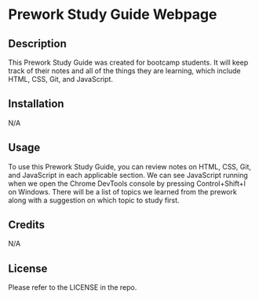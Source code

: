 # Prework Study Guide Webpage

## Description

This Prework Study Guide was created for bootcamp students. It will keep track of their notes and all of the things they are learning, which include HTML, CSS, Git, and JavaScript.

## Installation

N/A

## Usage

To use this Prework Study Guide, you can review notes on HTML, CSS, Git, and JavaScript in each applicable section. We can see JavaScript running when we open the Chrome DevTools console by pressing Control+Shift+I on Windows. There will be a list of topics we learned from the prework along with a suggestion on which topic to study first.

## Credits

N/A

## License

Please refer to the LICENSE in the repo.
